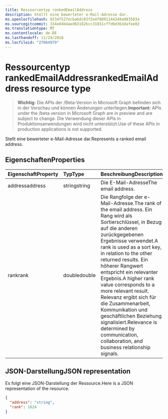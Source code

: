 ```yaml
---
title: Ressourcentyp rankedEmailAddress
description: Stellt eine bewerteter e-Mail-Adresse dar.
ms.openlocfilehash: 9234f527ecba6dc83f2e4f80911442d4a083503a
ms.sourcegitcommit: 334e84b4aed63162bcc31831cffd6d363dafee02
ms.translationtype: MT
ms.contentlocale: de-DE
ms.lasthandoff: 11/29/2018
ms.locfileid: "27064979"
---
```

# <a name="rankedemailaddress-resource-type"></a><span data-ttu-id="8d9f6-103">Ressourcentyp rankedEmailAddress</span><span class="sxs-lookup"><span data-stu-id="8d9f6-103">rankedEmailAddress resource type</span></span>

> <span data-ttu-id="8d9f6-104">**Wichtig:** Die APIs der /Beta-Version in Microsoft Graph befinden sich in der Vorschau und können Änderungen unterliegen.</span><span class="sxs-lookup"><span data-stu-id="8d9f6-104">**Important:** APIs under the /beta version in Microsoft Graph are in preview and are subject to change.</span></span> <span data-ttu-id="8d9f6-105">Die Verwendung dieser APIs in Produktionsanwendungen wird nicht unterstützt.</span><span class="sxs-lookup"><span data-stu-id="8d9f6-105">Use of these APIs in production applications is not supported.</span></span>

<span data-ttu-id="8d9f6-106">Stellt eine bewerteter e-Mail-Adresse dar.</span><span class="sxs-lookup"><span data-stu-id="8d9f6-106">Represents a ranked email address.</span></span>


## <a name="properties"></a><span data-ttu-id="8d9f6-107">Eigenschaften</span><span class="sxs-lookup"><span data-stu-id="8d9f6-107">Properties</span></span>
| <span data-ttu-id="8d9f6-108">Eigenschaft</span><span class="sxs-lookup"><span data-stu-id="8d9f6-108">Property</span></span>     | <span data-ttu-id="8d9f6-109">Typ</span><span class="sxs-lookup"><span data-stu-id="8d9f6-109">Type</span></span>   |<span data-ttu-id="8d9f6-110">Beschreibung</span><span class="sxs-lookup"><span data-stu-id="8d9f6-110">Description</span></span>|
|:---------------|:--------|:----------|
|<span data-ttu-id="8d9f6-111">address</span><span class="sxs-lookup"><span data-stu-id="8d9f6-111">address</span></span>|<span data-ttu-id="8d9f6-112">string</span><span class="sxs-lookup"><span data-stu-id="8d9f6-112">string</span></span>|<span data-ttu-id="8d9f6-113">Die E-Mail-Adresse</span><span class="sxs-lookup"><span data-stu-id="8d9f6-113">The email address.</span></span>|
|<span data-ttu-id="8d9f6-114">rank</span><span class="sxs-lookup"><span data-stu-id="8d9f6-114">rank</span></span>|<span data-ttu-id="8d9f6-115">double</span><span class="sxs-lookup"><span data-stu-id="8d9f6-115">double</span></span>|<span data-ttu-id="8d9f6-116">Die Rangfolge der e-Mail-Adresse.</span><span class="sxs-lookup"><span data-stu-id="8d9f6-116">The rank of the email address.</span></span> <span data-ttu-id="8d9f6-117">Ein Rang wird als Sortierschlüssel, in Bezug auf die anderen zurückgegebenen Ergebnisse verwendet.</span><span class="sxs-lookup"><span data-stu-id="8d9f6-117">A rank is used as a sort key, in relation to the other returned results.</span></span> <span data-ttu-id="8d9f6-118">Ein höherer Rangwert entspricht ein relevanter Ergebnis.</span><span class="sxs-lookup"><span data-stu-id="8d9f6-118">A higher rank value corresponds to a more relevant result.</span></span> <span data-ttu-id="8d9f6-119">Relevanz ergibt sich für die Zusammenarbeit, Kommunikation und geschäftlichen Beziehung signalisiert.</span><span class="sxs-lookup"><span data-stu-id="8d9f6-119">Relevance is determined by communication, collaboration, and business relationship signals.</span></span>|

## <a name="json-representation"></a><span data-ttu-id="8d9f6-120">JSON-Darstellung</span><span class="sxs-lookup"><span data-stu-id="8d9f6-120">JSON representation</span></span>

<span data-ttu-id="8d9f6-121">Es folgt eine JSON-Darstellung der Ressource.</span><span class="sxs-lookup"><span data-stu-id="8d9f6-121">Here is a JSON representation of the resource.</span></span>

<!-- {
  "blockType": "resource",
  "optionalProperties": [

  ],
  "@odata.type": "microsoft.graph.rankedEmailAddress"
}-->

```json
{
  "address": "string",
  "rank": 1024
}
```

<!-- uuid: 8fcb5dbc-d5aa-4681-8e31-b001d5168d79
2015-10-25 14:57:30 UTC -->
<!-- {
  "type": "#page.annotation",
  "description": "rankedEmailAddress resource",
  "keywords": "",
  "section": "documentation",
  "tocPath": ""
}-->
